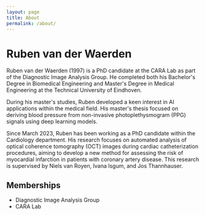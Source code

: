 ```yaml
---
layout: page
title: About
permalink: /about/
---
```


# Ruben van der Waerden

Ruben van der Waerden (1997) is a PhD candidate at the CARA Lab as part of the Diagnostic Image Analysis Group. He completed both his Bachelor's Degree in Biomedical Engineering and Master's Degree in Medical Engineering at the Technical University of Eindhoven.

During his master's studies, Ruben developed a keen interest in AI applications within the medical field. His master's thesis focused on deriving blood pressure from non-invasive photoplethysmogram (PPG) signals using deep learning models.

Since March 2023, Ruben has been working as a PhD candidate within the Cardiology department. His research focuses on automated analysis of optical coherence tomography (OCT) images during cardiac catheterization procedures, aiming to develop a new method for assessing the risk of myocardial infarction in patients with coronary artery disease. This research is supervised by Niels van Royen, Ivana Isgum, and Jos Thannhauser.

## Memberships

- Diagnostic Image Analysis Group
- CARA Lab
